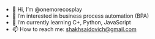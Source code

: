 - 👋 Hi, I’m @onemorecosplay
- 👀 I’m interested in business process automation (BPA)
- 🌱 I’m currently learning C+, Python, JavaScript
- 📫 How to reach me: shakhsaidovich@gmail.com

<!---
onemorecosplay/onemorecosplay is a ✨ special ✨ repository because its `README.md` (this file) appears on your GitHub profile.
You can click the Preview link to take a look at your changes.
--->
